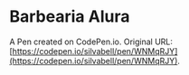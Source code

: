 # Barbearia  Alura

A Pen created on CodePen.io. Original URL: [https://codepen.io/silvabell/pen/WNMqRJY](https://codepen.io/silvabell/pen/WNMqRJY).

